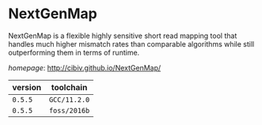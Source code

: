 # NextGenMap

NextGenMap is a flexible highly sensitive short read mapping tool that  handles much higher mismatch rates than comparable algorithms while still outperforming  them in terms of runtime.

*homepage*: <http://cibiv.github.io/NextGenMap/>

version | toolchain
--------|----------
``0.5.5`` | ``GCC/11.2.0``
``0.5.5`` | ``foss/2016b``
